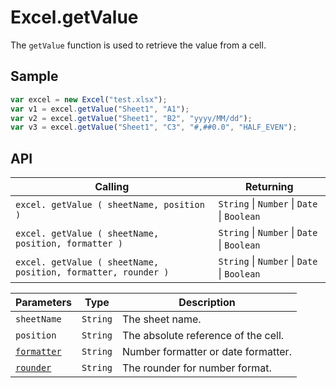 # Excel.getValue

The `getValue` function is used to retrieve the value from a cell.

## Sample

```javascript
var excel = new Excel("test.xlsx");
var v1 = excel.getValue("Sheet1", "A1");
var v2 = excel.getValue("Sheet1", "B2", "yyyy/MM/dd");
var v3 = excel.getValue("Sheet1", "C3", "#,##0.0", "HALF_EVEN");
```

## API

| Calling | Returning |
|---|---|
| `excel. getValue ( sheetName, position )` | `String` \| `Number` \| `Date` \| `Boolean` |
| `excel. getValue ( sheetName, position, formatter )` | `String` \| `Number` \| `Date` \| `Boolean` |
| `excel. getValue ( sheetName, position, formatter, rounder )` | `String` \| `Number` \| `Date` \| `Boolean` |

| Parameters | Type | Description |
|---|---|---|
| `sheetName` | `String` | The sheet name. |
| `position` | `String` | The absolute reference of the cell. |
| [`formatter`](formatter&rounder.md) | `String` | Number formatter or date formatter. |
| [`rounder`](formatter&rounder.md) | `String` | The rounder for number format. |
